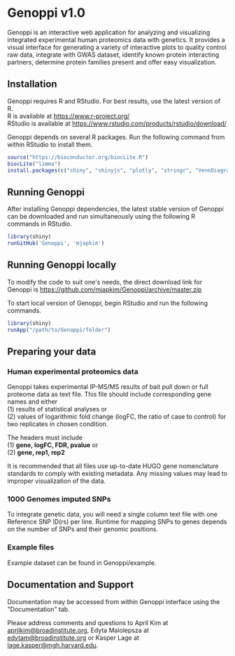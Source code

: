 # Genoppi v1.0
Genoppi is an interactive web application for analyzing and visualizing integrated experimental human proteomics data with genetics. It provides a visual interface for generating a variety of interactive plots to quality control raw data, integrate with GWAS dataset, identify known protein interacting partners, determine protein families present and offer easy visualization.

## Installation
Genoppi requires R and RStudio. For best results, use the latest version of R.<br>
R is available at https://www.r-project.org/<br>
RStudio is available at https://www.rstudio.com/products/rstudio/download/<br>


Genoppi depends on several R packages. Run the following command from within RStudio to install them.
```r
source("https://bioconductor.org/biocLite.R")
biocLite("limma")
install.packages(c("shiny", "shinyjs", "plotly", "stringr", "VennDiagram", "rmarkdown", "plyr", "data.table"))
```

## Running Genoppi 
After installing Genoppi dependencies, the latest stable version of Genoppi can be downloaded and run simultaneously using the following R commands in RStudio.
```r
library(shiny)
runGitHub('Genoppi', 'mjapkim')
```

## Running Genoppi locally
To modify the code to suit one's needs, the direct download link for Genoppi is https://github.com/mjapkim/Genoppi/archive/master.zip

To start local version of Genoppi, begin RStudio and run the following commands.
```r
library(shiny)
runApp("/path/to/Genoppi/folder")
```

## Preparing your data
<h3>Human experimental proteomics data</h3>
Genoppi takes experimental IP-MS/MS results of bait pull down or full proteome data as text file. This file should include corresponding gene names and either <br>
(1) results of statistical analyses or <br>
(2) values of logarithmic fold change (logFC, the ratio of case to control) for two replicates in chosen condition.

The headers must include<br>
(1) <b>gene, logFC, FDR, pvalue</b> or<br>
(2) <b>gene, rep1, rep2</b><br>

It is recommended that all files use up-to-date HUGO gene nomenclature standards to comply with existing metadata. Any missing values may lead to improper visualization of the data.



<h3>1000 Genomes imputed SNPs</h3>
To integrate genetic data, you will need a single column text file with one Reference SNP ID(rs) per line. Runtime for mapping SNPs to genes depends on the number of SNPs and their genomic positions.



<h3>Example files</h3>
Example dataset can be found in Genoppi/example.


## Documentation and Support
Documentation may be accessed from within Genoppi interface using the "Documentation" tab.

Please address comments and questions to April Kim at aprilkim@broadinstitute.org, Edyta Malolepsza at edytam@broadinstitute.org or Kasper Lage at lage.kasper@mgh.harvard.edu.
